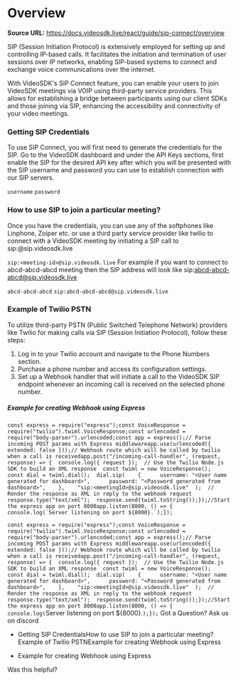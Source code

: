 # Overview

**Source URL:** https://docs.videosdk.live/react/guide/sip-connect/overview

SIP (Session Initiation Protocol) is extensively employed for setting up and controlling IP-based calls. It facilitates the initiation and termination of user sessions over IP networks, enabling SIP-based systems to connect and exchange voice communications over the internet.

With VideoSDK's SIP Connect feature, you can enable your users to join VideoSDK meetings via VOIP using third-party service providers. This allows for establishing a bridge between participants using our client SDKs and those joining via SIP, enhancing the accessibility and connectivity of your video meetings.

### Getting SIP Credentials​

To use SIP Connect, you will first need to generate the credentials for the SIP. Go to the VideoSDK dashboard and under the API Keys sections, first enable the SIP for the desired API key after which you will be presented with the SIP username and password you can use to establish connection with our SIP servers.

`username`
`password`
### How to use SIP to join a particular meeting?​

Once you have the credentials, you can use any of the softphones like Linphone, Zoiper etc. or use a third party service provider like twilio to connect with a VideoSDK meeting by initiating a SIP call to sip:<meeting-id>@sip.videosdk.live

`sip:<meeting-id>@sip.videosdk.live`
For example if you want to connect to abcd-abcd-abcd meeting then the SIP address will look like sip:abcd-abcd-abcd@sip.videosdk.live

`abcd-abcd-abcd`
`sip:abcd-abcd-abcd@sip.videosdk.live`
### Example of Twilio PSTN​

To utilize third-party PSTN (Public Switched Telephone Network) providers like Twilio for making calls via SIP (Session Initiation Protocol), follow these steps:

1. Log in to your Twilio account and navigate to the Phone Numbers section.
1. Purchase a phone number and access its configuration settings.
1. Set up a Webhook handler that will initiate a call to the VideoSDK SIP endpoint whenever an incoming call is received on the selected phone number.

##### Example for creating Webhook using Express​

```
const express = require("express");const VoiceResponse = require("twilio").twiml.VoiceResponse;const urlencoded = require("body-parser").urlencoded;const app = express();// Parse incoming POST params with Express middlewareapp.use(urlencoded({ extended: false }));// Webhook route which will be called by twilio when a call is receivedapp.post("/incoming-call-handler", (request, response) => {  console.log({ request });  // Use the Twilio Node.js SDK to build an XML response  const twiml = new VoiceResponse();  const dial = twiml.dial();  dial.sip(    {      username: "<User name generated for dashboard>",      password: "<Password generated from dashboard>",    },    "sip:<meetingId>@sip.videosdk.live"  );  // Render the response as XML in reply to the webhook request  response.type("text/xml");  response.send(twiml.toString());});//Start the express app on port 8000app.listen(8000, () => {  console.log(`Server listening on port ${8000}.`);});
```

`const express = require("express");const VoiceResponse = require("twilio").twiml.VoiceResponse;const urlencoded = require("body-parser").urlencoded;const app = express();// Parse incoming POST params with Express middlewareapp.use(urlencoded({ extended: false }));// Webhook route which will be called by twilio when a call is receivedapp.post("/incoming-call-handler", (request, response) => {  console.log({ request });  // Use the Twilio Node.js SDK to build an XML response  const twiml = new VoiceResponse();  const dial = twiml.dial();  dial.sip(    {      username: "<User name generated for dashboard>",      password: "<Password generated from dashboard>",    },    "sip:<meetingId>@sip.videosdk.live"  );  // Render the response as XML in reply to the webhook request  response.type("text/xml");  response.send(twiml.toString());});//Start the express app on port 8000app.listen(8000, () => {  console.log(`Server listening on port ${8000}.`);});`
Got a Question? Ask us on discord

- Getting SIP CredentialsHow to use SIP to join a particular meeting?Example of Twilio PSTNExample for creating Webhook using Express

- Example for creating Webhook using Express

Was this helpful?

